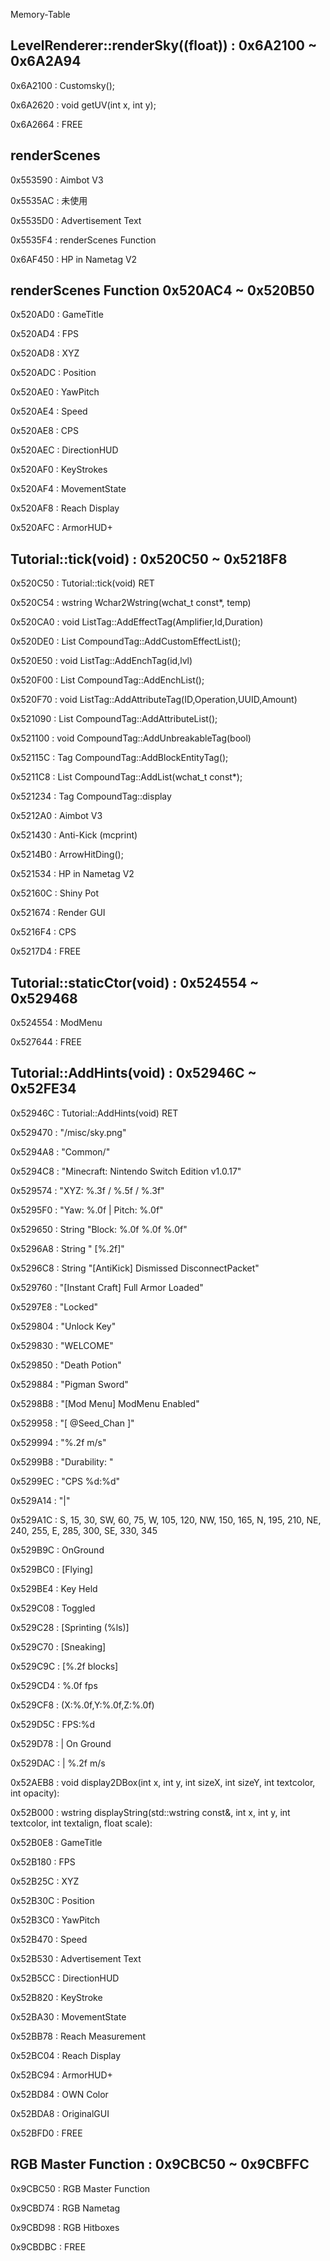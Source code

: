 Memory-Table

## LevelRenderer::renderSky((float)) : 0x6A2100 ~ 0x6A2A94

0x6A2100 : Customsky();

0x6A2620 : void getUV(int x, int y);

0x6A2664 : FREE

## renderScenes

0x553590 : Aimbot V3

0x5535AC : 未使用

0x5535D0 : Advertisement Text

0x5535F4 : renderScenes Function

0x6AF450 : HP in Nametag V2

## renderScenes Function 0x520AC4 ~ 0x520B50

0x520AD0 : GameTitle

0x520AD4 : FPS

0x520AD8 : XYZ

0x520ADC : Position

0x520AE0 : YawPitch

0x520AE4 : Speed

0x520AE8 : CPS

0x520AEC : DirectionHUD

0x520AF0 : KeyStrokes

0x520AF4 : MovementState

0x520AF8 : Reach Display

0x520AFC : ArmorHUD+

## Tutorial::tick(void) : 0x520C50 ~ 0x5218F8

0x520C50 : Tutorial::tick(void) RET

0x520C54 : wstring Wchar2Wstring(wchat_t const*, temp)

0x520CA0 : void ListTag::AddEffectTag(Amplifier,Id,Duration)

0x520DE0 : List CompoundTag::AddCustomEffectList();

0x520E50 : void ListTag::AddEnchTag(id,lvl)

0x520F00 : List CompoundTag::AddEnchList();

0x520F70 : void ListTag::AddAttributeTag(ID,Operation,UUID,Amount)

0x521090 : List CompoundTag::AddAttributeList();

0x521100 : void CompoundTag::AddUnbreakableTag(bool)

0x52115C : Tag CompoundTag::AddBlockEntityTag();

0x5211C8 : List CompoundTag::AddList(wchat_t const*);

0x521234 : Tag CompoundTag::display

0x5212A0 : Aimbot V3

0x521430 : Anti-Kick (mcprint)

0x5214B0 : ArrowHitDing();

0x521534 : HP in Nametag V2

0x52160C : Shiny Pot

0x521674 : Render GUI

0x5216F4 : CPS

0x5217D4 : FREE

## Tutorial::staticCtor(void) : 0x524554 ~ 0x529468

0x524554 : ModMenu

0x527644 : FREE

## Tutorial::AddHints(void) : 0x52946C ~ 0x52FE34

0x52946C : Tutorial::AddHints(void) RET

0x529470 : "/misc/sky.png"

0x5294A8 : "Common/"

0x5294C8 : "Minecraft: Nintendo Switch Edition v1.0.17"

0x529574 : "XYZ: %.3f / %.5f / %.3f"

0x5295F0 : "Yaw: %.0f | Pitch: %.0f"

0x529650 : String "Block: %.0f %.0f %.0f"

0x5296A8 : String " [%.2f]"

0x5296C8 : String "[AntiKick] Dismissed DisconnectPacket"

0x529760 : "[Instant Craft] Full Armor Loaded"

0x5297E8 : "Locked"

0x529804 : "Unlock Key"

0x529830 : "WELCOME"

0x529850 : "Death Potion"

0x529884 : "Pigman Sword"

0x5298B8 : "[Mod Menu] ModMenu Enabled"

0x529958 : "[ @Seed_Chan ]"

0x529994 : "%.2f m/s"

0x5299B8 : "Durability: "

0x5299EC : "CPS %d:%d"

0x529A14 : "|"

0x529A1C : S, 15, 30, SW, 60, 75, W, 105, 120, NW, 150, 165, N, 195, 210, NE, 240, 255, E, 285, 300, SE, 330, 345

0x529B9C : OnGround

0x529BC0 : [Flying]

0x529BE4 : Key Held

0x529C08 : Toggled

0x529C28 : [Sprinting (%ls)]

0x529C70 : [Sneaking]

0x529C9C : [%.2f blocks]

0x529CD4 : %.0f fps

0x529CF8 : (X:%.0f,Y:%.0f,Z:%.0f)

0x529D5C : FPS:%d

0x529D78 : | On Ground

0x529DAC : | %.2f m/s

0x52AEB8 : void display2DBox(int x, int y, int sizeX, int sizeY, int textcolor, int opacity):

0x52B000 : wstring displayString(std::wstring const&, int x, int y, int textcolor, int textalign, float scale):

0x52B0E8 : GameTitle

0x52B180 : FPS

0x52B25C : XYZ

0x52B30C : Position

0x52B3C0 : YawPitch

0x52B470 : Speed

0x52B530 : Advertisement Text

0x52B5CC : DirectionHUD

0x52B820 : KeyStroke

0x52BA30 : MovementState

0x52BB78 : Reach Measurement

0x52BC04 : Reach Display

0x52BC94 : ArmorHUD+

0x52BD84 : OWN Color

0x52BDA8 : OriginalGUI

0x52BFD0 : FREE

## RGB Master Function : 0x9CBC50 ~ 0x9CBFFC

0x9CBC50 : RGB Master Function

0x9CBD74 : RGB Nametag

0x9CBD98 : RGB Hitboxes

0x9CBDBC : FREE
